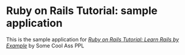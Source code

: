 # Ruby on Rails Tutorial: sample application

This is the sample application for
[*Ruby on Rails Tutorial: Learn Rails by Example*](http://railstutorial.org/)
by Some Cool Ass PPL
